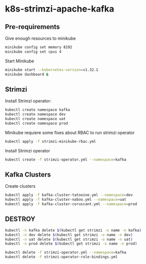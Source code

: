 # k8s-strimzi-apache-kafka

## Pre-requirements

Give enough resources to minikube

```bash
minikube config set memory 8192
minikube config set cpus 4
```

Start Minikube

```bash
minikube start --kubernetes-version=v1.32.1
minikube dashboard &
```

## Strimzi

Install Strimzi operator:

```bash
kubectl create namespace kafka
kubectl create namespace dev
kubectl create namespace uat
kubectl create namespace prod
```

Minikube requiere some fixes about RBAC to run strimzi operator

```bash
kubectl apply -f strimzi-minikube-rbac.yml
```

Install Strimzi operator

```bash
kubectl create -f strimzi-operator.yml --namespace=kafka
```

## Kafka Clusters

Create clusters

```bash
kubectl apply -f kafka-cluster-tatooine.yml --namespace=dev
kubectl apply -f kafka-cluster-naboo.yml --namespace=uat
kubectl apply -f kafka-cluster-coruscant.yml --namespace=prod
```

## DESTROY

```bash
kubectl -n kafka delete $(kubectl get strimzi -o name -n kafka)
kubectl -n dev delete $(kubectl get strimzi -o name -n dev)
kubectl -n uat delete $(kubectl get strimzi -o name -n uat)
kubectl -n prod delete $(kubectl get strimzi -o name -n prod)

kubectl delete -f strimzi-operator.yml --namespace=kafka
kubectl delete -f strimzi-operator-role-bindings.yml
```
